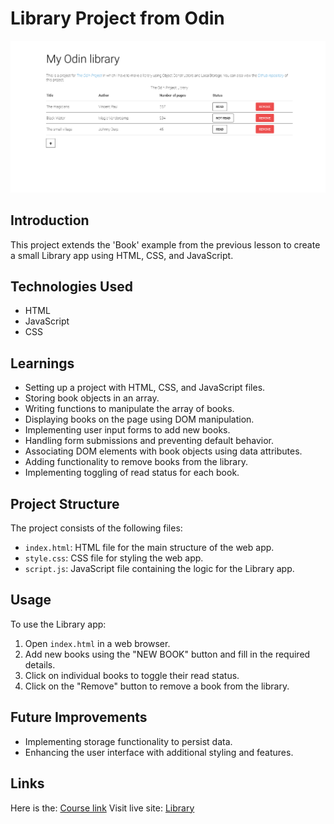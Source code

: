 # Library Project from Odin

![Screen capture](images/Screenshot%202024-02-22%20at%2016-16-42%20Library.png)

## Introduction

This project extends the 'Book' example from the previous lesson to create a small Library app using HTML, CSS, and JavaScript.

## Technologies Used

- HTML
- JavaScript
- CSS

## Learnings

- Setting up a project with HTML, CSS, and JavaScript files.
- Storing book objects in an array.
- Writing functions to manipulate the array of books.
- Displaying books on the page using DOM manipulation.
- Implementing user input forms to add new books.
- Handling form submissions and preventing default behavior.
- Associating DOM elements with book objects using data attributes.
- Adding functionality to remove books from the library.
- Implementing toggling of read status for each book.

## Project Structure

The project consists of the following files:

- `index.html`: HTML file for the main structure of the web app.
- `style.css`: CSS file for styling the web app.
- `script.js`: JavaScript file containing the logic for the Library app.

## Usage

To use the Library app:

1. Open `index.html` in a web browser.
2. Add new books using the "NEW BOOK" button and fill in the required details.
3. Click on individual books to toggle their read status.
4. Click on the "Remove" button to remove a book from the library.

## Future Improvements

- Implementing storage functionality to persist data.
- Enhancing the user interface with additional styling and features.

## Links

Here is the: [Course link](https://www.theodinproject.com/lessons/javascript-library)
Visit live site: [Library](https://odilsoncode.github.io/library/)
